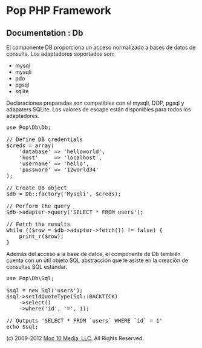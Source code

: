 Pop PHP Framework
=================

Documentation : Db
------------------

El componente DB proporciona un acceso normalizado a bases de datos de consulta. Los adaptadores soportados son:


* mysql
* mysqli
* pdo
* pgsql
* sqlite

Declaraciones preparadas son compatibles con el mysqli, DOP, pgsql y adapaters SQLite. Los valores de escape están disponibles para todos los adaptadores.


<pre>
use Pop\Db\Db;

// Define DB credentials
$creds = array(
    'database' => 'helloworld',
    'host'     => 'localhost',
    'username' => 'hello',
    'password' => '12world34'
);

// Create DB object
$db = Db::factory('Mysqli', $creds);

// Perform the query
$db->adapter->query('SELECT * FROM users');

// Fetch the results
while (($row = $db->adapter->fetch()) != false) {
    print_r($row);
}
</pre>

Además del acceso a la base de datos, el componente de Db también cuenta con un útil objeto SQL abstracción que le asiste en la creación de consultas SQL estándar.


<pre>
use Pop\Db\Sql;

$sql = new Sql('users');
$sql->setIdQuoteType(Sql::BACKTICK)
    ->select()
    ->where('id', '=', 1);

// Outputs 'SELECT * FROM `users` WHERE `id` = 1'
echo $sql;
</pre>

(c) 2009-2012 [Moc 10 Media, LLC.](http://www.moc10media.com) All Rights Reserved.
